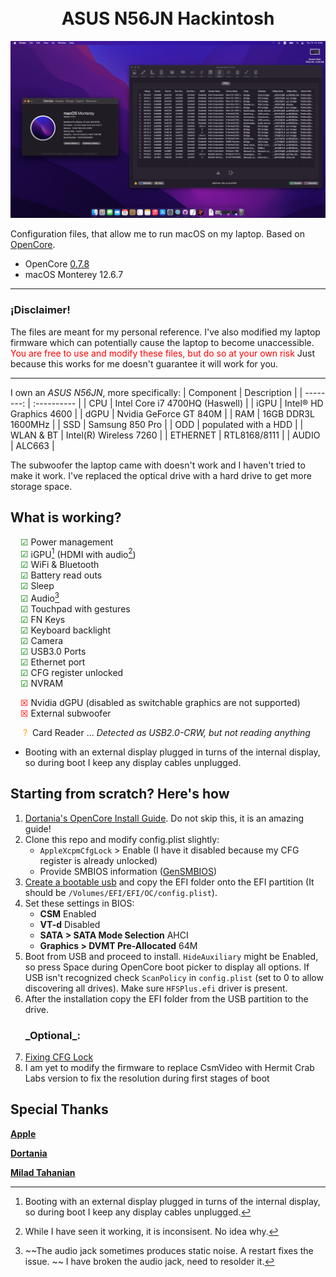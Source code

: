 <h1 align="center">
  <br>ASUS N56JN Hackintosh<br>
</h1>

<div align="center">
   <img src="assets/about.png"> 
</div>


Configuration files, that allow me to run macOS on my laptop. Based on [OpenCore](https://github.com/acidanthera/OpenCorePkg).

- OpenCore [0.7.8](https://github.com/acidanthera/OpenCorePkg/releases/tag/0.8.4)
- macOS Monterey 12.6.7

---

### **¡Disclaimer!**

The files are meant for my personal reference. I've also modified my laptop firmware which can potentially cause the laptop to become unaccessible.
<span style="color:red"> You are free to use and modify these files, but do so at your own risk </span>
Just because this works for me doesn't guarantee it will work for you.

---

I own an _ASUS N56JN_, more specifically:
| Component | Description |
| --------: | :---------- |
| CPU | Intel Core i7 4700HQ (Haswell) |
| iGPU | Intel® HD Graphics 4600 |
| dGPU | Nvidia GeForce GT 840M |
| RAM | 16GB DDR3L 1600MHz |
| SSD | Samsung 850 Pro |
| ODD | populated with a HDD |
| WLAN & BT | Intel(R) Wireless 7260 |
| ETHERNET | RTL8168/8111 |
| AUDIO | ALC663 |

The subwoofer the laptop came with doesn't work and I haven't tried to make it work. I've replaced the optical drive with a hard drive to get more storage space. 
## What is working?

<span style="color:green;margin-left:1rem">&#9745;</span> Power management  
<span style="color:green;margin-left:1rem">&#9745;</span> iGPU[^1] (HDMI with audio[^2])  
<span style="color:green;margin-left:1rem">&#9745;</span> WiFi & Bluetooth  
<span style="color:green;margin-left:1rem">&#9745;</span> Battery read outs  
<span style="color:green;margin-left:1rem">&#9745;</span> Sleep  
<span style="color:green;margin-left:1rem">&#9745;</span> Audio[^3]  
<span style="color:green;margin-left:1rem">&#9745;</span> Touchpad with gestures  
<span style="color:green;margin-left:1rem">&#9745;</span> FN Keys  
<span style="color:green;margin-left:1rem">&#9745;</span> Keyboard backlight  
<span style="color:green;margin-left:1rem">&#9745;</span> Camera  
<span style="color:green;margin-left:1rem">&#9745;</span> USB3.0 Ports  
<span style="color:green;margin-left:1rem">&#9745;</span> Ethernet port  
<span style="color:green;margin-left:1rem">&#9745;</span> CFG register unlocked  
<span style="color:green;margin-left:1rem">&#9745;</span> NVRAM

<span style="color:red;margin-left:1rem">&#9746;</span> Nvidia dGPU (disabled as switchable graphics are not supported)  
<span style="color:red;margin-left:1rem">&#9746;</span> External subwoofer

<span style="color:orange;margin:0 .25rem 0 1.25rem">?</span> Card Reader ... _Detected as USB2.0-CRW, but not reading anything_  

- Booting with an external display plugged in turns of the internal display, so during boot I keep any display cables unplugged.

[^1]: Booting with an external display plugged in turns of the internal display, so during boot I keep any display cables unplugged.
[^2]: While I have seen it working, it is inconsisent. No idea why.
[^3]: ~~The audio jack sometimes produces static noise. A restart fixes the issue. ~~ I have broken the audio jack, need to resolder it.

## Starting from scratch? Here's how

1. [Dortania's OpenCore Install Guide](https://dortania.github.io/OpenCore-Install-Guide/). Do not skip
   this, it is an amazing guide!
2. Clone this repo and modify config.plist slightly:
   - `AppleXcpmCfgLock` > Enable (I have it disabled because my CFG register is already unlocked)
   - Provide SMBIOS information ([GenSMBIOS](https://github.com/corpnewt/GenSMBIOS))
3. [Create a bootable usb](https://dortania.github.io/OpenCore-Install-Guide/installer-guide/) and copy the EFI folder onto the EFI partition (It should be `/Volumes/EFI/EFI/OC/config.plist`).
4. Set these settings in BIOS:
   - **CSM** Enabled
   - **VT-d** Disabled
   - **SATA > SATA Mode Selection** AHCI
   - **Graphics > DVMT Pre-Allocated** 64M
5. Boot from USB and proceed to install. `HideAuxiliary` might be Enabled, so press Space during OpenCore boot picker to display all options. If USB isn't recognized check `ScanPolicy` in `config.plist` (set to 0 to allow discovering all drives). Make sure `HFSPlus.efi` driver is present.
6. After the installation copy the EFI folder from the USB partition to the drive.
   <h3>_Optional_:</h3>
7. [Fixing CFG Lock](https://dortania.github.io/OpenCore-Post-Install/misc/msr-lock.html)
8. I am yet to modify the firmware to replace CsmVideo with Hermit Crab Labs version to fix the resolution during first stages of boot

## Special Thanks

[**Apple**](http://apple.com/)

[**Dortania**](https://dortania.github.io/getting-started/)

[**Milad Tahanian**](https://github.com/mtahanian)
